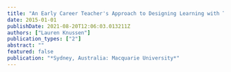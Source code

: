 ```yaml
---
title: "An Early Career Teacher's Approach to Designing Learning with Technology"
date: 2015-01-01
publishDate: 2021-08-20T12:06:03.013211Z
authors: ["Lauren Knussen"]
publication_types: ["2"]
abstract: ""
featured: false
publication: "*Sydney, Australia: Macquarie University*"
---
```



